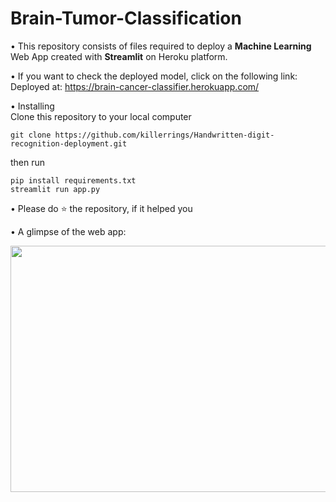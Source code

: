 # Brain-Tumor-Classification
• This repository consists of files required to deploy a **Machine Learning** Web App created with **Streamlit** on Heroku platform.

• If you want to check the deployed model, click on the following link:<br>
Deployed at: https://brain-cancer-classifier.herokuapp.com/

• Installing<br>
Clone this repository to your local computer
```
git clone https://github.com/killerrings/Handwritten-digit-recognition-deployment.git
```
then run
```
pip install requirements.txt
streamlit run app.py
```

• Please do ⭐ the repository, if it helped you

• A glimpse of the web app:

<img src="/demo1.gif" width="898" height="394.27"/>
